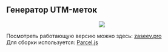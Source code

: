 <h2>Генератор UTM-меток</h2>

<p align="center">
  <a href="http://zaseev.pro/lab/utm-generator/">
    <img src="https://lh5.googleusercontent.com/Td5PR3LU2U79w2Afwx8u44ifC4HZKTQ_5glTiIFb97jwASIsZ_3nI8GQVBgorvGXrw6tjuadfnSBIw=w1304-h666">
  </a>
</p>

<p>
  Посмотреть работающую версию можно здесь: <a href="http://zaseev.pro/lab/utm-generator/">zaseev.pro</a><br>
  Для сборки используется: <a href="https://github.com/parcel-bundler/parcel">Parcel.js</a>
</p>
